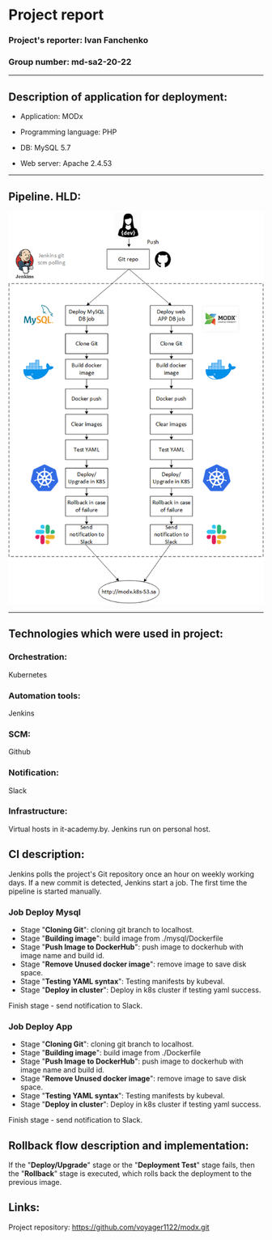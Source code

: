 # Project report

### Project's reporter: Ivan Fanchenko

### Group number: md-sa2-20-22

---

## Description of application for deployment:

- Application: MODx 

- Programming language: PHP

- DB: MySQL 5.7

- Web server: Apache  2.4.53

---

## Pipeline. HLD:

![](hld.png)

---

## Technologies which were used in project:

### Orchestration: 
Kubernetes

### Automation tools:
Jenkins

### SCM:
Github

### Notification:
Slack

### Infrastructure:
Virtual hosts in it-academy.by. Jenkins run on personal host.

## CI description:

Jenkins polls the project's Git repository once an hour on weekly working days. 
If a new commit is detected, Jenkins start a job. 
The first time the pipeline is started manually.

### Job Deploy Mysql
- Stage "**Cloning Git**": cloning git branch to localhost.
- Stage "**Building image**": build image from ./mysql/Dockerfile
- Stage "**Push Image to DockerHub**": push image to dockerhub with image name and build id.
- Stage "**Remove Unused docker image**": remove image to save disk space.
- Stage "**Testing YAML syntax**": Testing manifests by kubeval.
- Stage "**Deploy in cluster**": Deploy in k8s cluster if testing yaml success.

Finish stage - send notification to Slack.

### Job Deploy App
- Stage "**Cloning Git**": cloning git branch to localhost.
- Stage "**Building image**": build image from ./Dockerfile
- Stage "**Push Image to DockerHub**": push image to dockerhub with image name and build id.
- Stage "**Remove Unused docker image**": remove image to save disk space.
- Stage "**Testing YAML syntax**": Testing manifests by kubeval.
- Stage "**Deploy in cluster**": Deploy in k8s cluster if testing yaml success.

Finish stage - send notification to Slack.

## Rollback flow description and implementation:

If the "**Deploy/Upgrade**" stage or the "**Deployment Test**" stage fails, then the "**Rollback**" stage is executed, which rolls back the deployment to the previous image.

## Links:

Project repository: https://github.com/voyager1122/modx.git